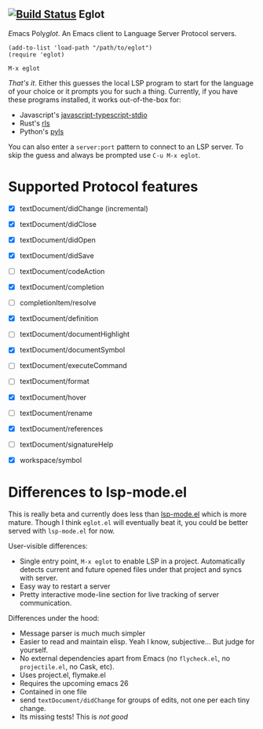 [![Build Status](https://travis-ci.org/joaotavora/eglot.png)](https://travis-ci.org/joaotavora/eglot)
Eglot
-----

*E*macs Poly*glot*. An Emacs client to Language Server Protocol servers.

```
(add-to-list 'load-path "/path/to/eglot")
(require 'eglot)

M-x eglot
```

*That's it*. Either this guesses the local LSP program to start for
the language of your choice or it prompts you for such a
thing. Currently, if you have these programs installed, it works
out-of-the-box for:

* Javascript's [javascript-typescript-stdio][javascript-typescript-langserver]
* Rust's [rls][rls]
* Python's [pyls][pyls]

You can also enter a `server:port` pattern to connect to an LSP
server. To skip the guess and always be prompted use `C-u M-x eglot`.

# Supported Protocol features

- [x] textDocument/didChange (incremental)
- [x] textDocument/didClose
- [x] textDocument/didOpen
- [x] textDocument/didSave

- [ ] textDocument/codeAction
- [x] textDocument/completion
- [ ] completionItem/resolve
- [x] textDocument/definition
- [ ] textDocument/documentHighlight
- [x] textDocument/documentSymbol
- [ ] textDocument/executeCommand
- [ ] textDocument/format
- [x] textDocument/hover
- [ ] textDocument/rename
- [x] textDocument/references
- [ ] textDocument/signatureHelp
- [x] workspace/symbol

# Differences to lsp-mode.el

This is really beta and currently does less than
[lsp-mode.el][emacs-lsp] which is more
mature. Though I think `eglot.el` will eventually beat it, you could
be better served with `lsp-mode.el` for now.

User-visible differences:

- Single entry point, `M-x eglot` to enable LSP in a project.
  Automatically detects current and future opened files under that
  project and syncs with server.
- Easy way to restart a server
- Pretty interactive mode-line section for live tracking of server
  communication.
   
Differences under the hood:

- Message parser is much much simpler
- Easier to read and maintain elisp. Yeah I know, subjective... But
  judge for yourself.
- No external dependencies apart from Emacs (no `flycheck.el`, no
  `projectile.el`, no Cask, etc).
- Uses project.el, flymake.el
- Requires the upcoming emacs 26
- Contained in one file
- send `textDocument/didChange` for groups of edits, not one per each
  tiny change. 
- Its missing tests! This is *not good*

[rls]: https://github.com/rust-lang-nursery/rls
[pyls]: https://github.com/palantir/python-language-server
[javascript-typescript-langserver]: https://github.com/sourcegraph/javascript-typescript-langserver
[emacs-lsp]: https://github.com/emacs-lsp/lsp-mode


   
